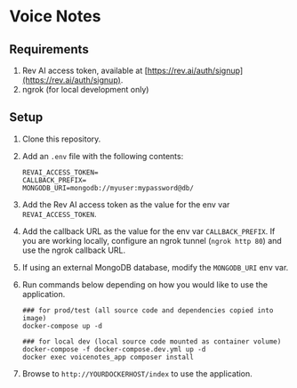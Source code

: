 # Voice Notes

## Requirements

1. Rev AI access token, available at [https://rev.ai/auth/signup](https://rev.ai/auth/signup).
2. ngrok (for local development only)

## Setup

1. Clone this repository.
2. Add an `.env` file with the following contents:

    ```
    REVAI_ACCESS_TOKEN=
    CALLBACK_PREFIX=
    MONGODB_URI=mongodb://myuser:mypassword@db/
    ```

3. Add the Rev AI access token as the value for the env var `REVAI_ACCESS_TOKEN`.
4. Add the callback URL as the value for the env var `CALLBACK_PREFIX`. If you are working locally, configure an ngrok tunnel (`ngrok http 80`) and use the ngrok callback URL.
5. If using an external MongoDB database, modify the `MONGODB_URI` env var.
6. Run commands below depending on how you would like to use the application.

    ```
    ### for prod/test (all source code and dependencies copied into image)
    docker-compose up -d

    ### for local dev (local source code mounted as container volume)
    docker-compose -f docker-compose.dev.yml up -d
    docker exec voicenotes_app composer install
    ```

7. Browse to `http://YOURDOCKERHOST/index` to use the application.

##